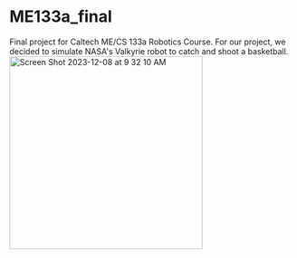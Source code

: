 # ME133a_final
Final project for Caltech ME/CS 133a Robotics Course. For our project, we decided to simulate NASA's Valkyrie robot to catch and shoot a basketball.
<img width="341" alt="Screen Shot 2023-12-08 at 9 32 10 AM" src="https://github.com/anika24/ME133a_final/assets/32345698/823d7550-f93f-40bb-b9bc-bd62702e70b1">
